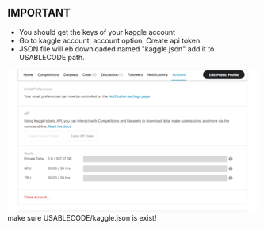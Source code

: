 ## IMPORTANT
- You should get the keys of your kaggle account
- Go to kaggle account, account option, Create api token.
- JSON file will eb downloaded named "kaggle.json" add it to USABLECODE path.


![alt text](kaggle.png)
make sure USABLECODE/kaggle.json is exist!